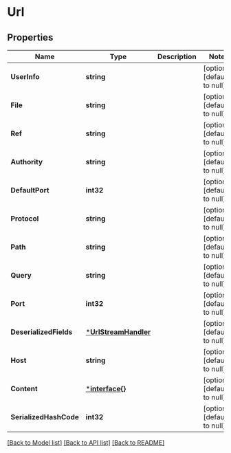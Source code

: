 # Url

## Properties
Name | Type | Description | Notes
------------ | ------------- | ------------- | -------------
**UserInfo** | **string** |  | [optional] [default to null]
**File** | **string** |  | [optional] [default to null]
**Ref** | **string** |  | [optional] [default to null]
**Authority** | **string** |  | [optional] [default to null]
**DefaultPort** | **int32** |  | [optional] [default to null]
**Protocol** | **string** |  | [optional] [default to null]
**Path** | **string** |  | [optional] [default to null]
**Query** | **string** |  | [optional] [default to null]
**Port** | **int32** |  | [optional] [default to null]
**DeserializedFields** | [***UrlStreamHandler**](URLStreamHandler.md) |  | [optional] [default to null]
**Host** | **string** |  | [optional] [default to null]
**Content** | [***interface{}**](interface{}.md) |  | [optional] [default to null]
**SerializedHashCode** | **int32** |  | [optional] [default to null]

[[Back to Model list]](../README.md#documentation-for-models) [[Back to API list]](../README.md#documentation-for-api-endpoints) [[Back to README]](../README.md)



